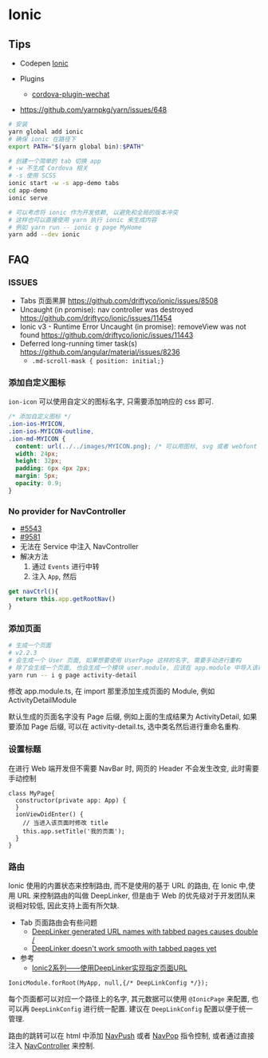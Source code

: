 # Ionic

## Tips

* Codepen [Ionic](http://codepen.io/ionic/pens/public/)
* Plugins
  * [cordova-plugin-wechat](https://github.com/xu-li/cordova-plugin-wechat)

* https://github.com/yarnpkg/yarn/issues/648

```bash
# 安装
yarn global add ionic
# 确保 ionic 在路径下
export PATH="$(yarn global bin):$PATH"

# 创建一个简单的 tab 切换 app
# -w 不生成 Cordova 相关
# -s 使用 SCSS
ionic start -w -s app-demo tabs
cd app-demo
ionic serve

# 可以考虑将 ionic 作为开发依赖, 以避免和全局的版本冲突
# 这样也可以直接使用 yarn 执行 ionic 来生成内容
# 例如 yarn run -- ionic g page MyHome
yarn add --dev ionic
```

## FAQ

### ISSUES
* Tabs 页面黑屏 https://github.com/driftyco/ionic/issues/8508
* Uncaught (in promise): nav controller was destroyed https://github.com/driftyco/ionic/issues/11454
* Ionic v3 - Runtime Error Uncaught (in promise): removeView was not found https://github.com/driftyco/ionic/issues/11443
* Deferred long-running timer task(s) https://github.com/angular/material/issues/8236
  * `.md-scroll-mask { position: initial;}`

### 添加自定义图标

`ion-icon` 可以使用自定义的图标名字, 只需要添加响应的 css 即可.

```css
/* 添加自定义图标 */
.ion-ios-MYICON,
.ion-ios-MYICON-outline,
.ion-md-MYICON {
  content: url(../../images/MYICON.png); /* 可以用图标, svg 或者 webfont */
  width: 24px;
  height: 32px;
  padding: 6px 4px 2px;
  margin: 5px;
  opacity: 0.9;
}
```

### No provider for NavController
* [#5543](https://github.com/ionic-team/ionic/issues/5543)
* [#9581](https://github.com/ionic-team/ionic/issues/9581)
* 无法在 Service 中注入 NavController
* 解决方法
  1. 通过 `Events` 进行中转
  2. 注入 `App`, 然后
```js
get navCtrl(){
  return this.app.getRootNav()
}
```


### 添加页面

```bash
# 生成一个页面
# v2.2.3
# 会生成一个 User 页面, 如果想要使用 UserPage 这样的名字, 需要手动进行重构
# 除了会生成一个页面, 也会生成一个模块 user.module, 应该在 app.module 中导入该模块
yarn run -- i g page activity-detail
```

修改 app.module.ts, 在 import 那里添加生成页面的 Module, 例如 ActivityDetailModule

默认生成的页面名字没有 Page 后缀, 例如上面的生成结果为 ActivityDetail, 如果要添加 Page 后缀, 可以在 activity-detail.ts, 选中类名然后进行重命名重构.

### 设置标题

在进行 Web 端开发但不需要 NavBar 时, 网页的 Header 不会发生改变, 此时需要手动控制

```
class MyPage{
  constructor(private app: App) {
  }
  ionViewDidEnter() {
    // 当进入该页面时修改 title
    this.app.setTitle('我的页面');
  }
}
```

### 路由

Ionic 使用的内置状态来控制路由, 而不是使用的基于 URL 的路由, 在 Ionic 中,使用 URL 来控制路由的叫做 DeepLinker, 但是由于 Web 的优先级对于开发团队来说相对较低, 因此支持上面有所欠缺.

* Tab 页面路由会有些问题
  * [DeepLinker generated URL names with tabbed pages causes double /](https://github.com/driftyco/ionic/issues/9012)
  * [DeepLinker doesn't work smooth with tabbed pages yet](https://github.com/driftyco/ionic/issues/9183)
* 参考
  * [Ionic2系列——使用DeepLinker实现指定页面URL](http://www.cnblogs.com/yanxiaodi/p/6086007.html)

```
IonicModule.forRoot(MyApp, null,{/* DeepLinkConfig */});
```

每个页面都可以对应一个路径上的名字, 其元数据可以使用 `@IonicPage` 来配置, 也可以再 `DeepLinkConfig` 进行统一配置. 建议在 `DeepLinkConfig` 配置以便于统一管理.

路由的跳转可以在 html 中添加 [NavPush](https://ionicframework.com/docs/api/components/nav/NavPush/) 或者 [NavPop](https://ionicframework.com/docs/api/components/nav/NavPop/) 指令控制, 或者通过直接注入 [NavController](https://ionicframework.com/docs/api/navigation/NavController/) 来控制.
